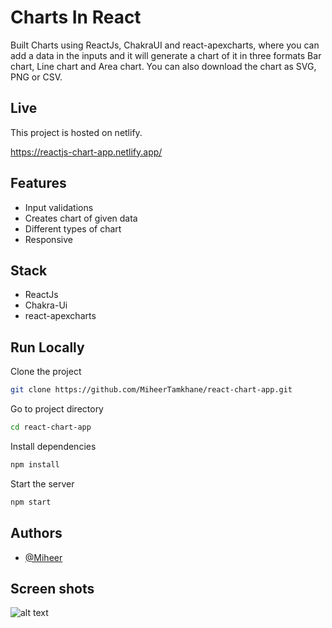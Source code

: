 # Charts In React

Built Charts using ReactJs, ChakraUI and react-apexcharts, where you can add a data in the inputs and it will generate a chart of it in three formats Bar chart, Line chart and Area chart. You can also download the chart as SVG, PNG or CSV.

## Live

This project is hosted on netlify.

https://reactjs-chart-app.netlify.app/

## Features

- Input validations
- Creates chart of given data
- Different types of chart
- Responsive

## Stack

- ReactJs
- Chakra-Ui
- react-apexcharts

## Run Locally

Clone the project

```bash
git clone https://github.com/MiheerTamkhane/react-chart-app.git
```

Go to project directory

```bash
cd react-chart-app
```

Install dependencies

```bash
npm install
```

Start the server

```bash
npm start
```

## Authors

- [@Miheer](https://www.github.com/miheertamkhane)

## Screen shots

![alt text](https://github.com/MiheerTamkhane/react-chart-app/blob/dev/plain.jpg?raw=true)
